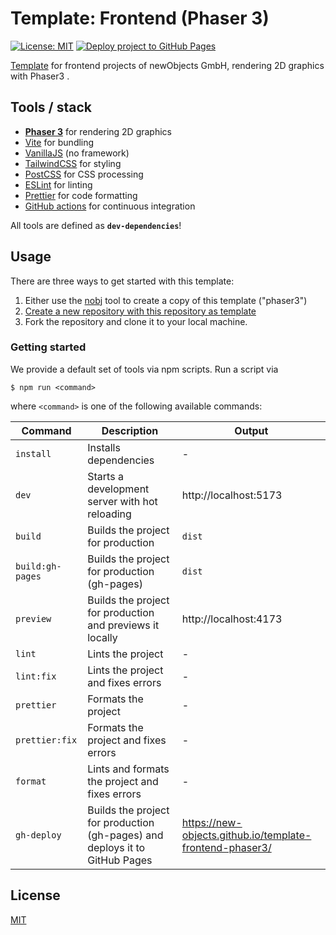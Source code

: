# Template: Frontend (Phaser 3)
[![License: MIT](https://img.shields.io/badge/License-MIT-green.svg)](https://opensource.org/licenses/MIT)
[![Deploy project to GitHub Pages](https://github.com/new-objects/template-frontend-phaser3/actions/workflows/deploy.yml/badge.svg)](https://github.com/new-objects/template-frontend-phaser3/actions/workflows/deploy.yml)

[Template](https://new-objects.github.io/template-frontend-phaser3/) for frontend projects of newObjects GmbH, rendering 2D graphics with Phaser3 .

## Tools / stack

- **[Phaser 3](https://phaser.io/)** for rendering 2D graphics
- [Vite](https://vitejs.dev/) for bundling
- [VanillaJS](http://vanilla-js.com/) (no framework)
- [TailwindCSS](https://tailwindcss.com/) for styling
- [PostCSS](https://postcss.org/) for CSS processing
- [ESLint](https://eslint.org/) for linting
- [Prettier](https://prettier.io/) for code formatting
- [GitHub actions](https://github.com/features/actions) for continuous integration

All tools are defined as **`dev-dependencies`**!

## Usage

There are three ways to get started with this template:

1. Either use the [nobj](https://github.com/new-objects/cli) tool to create a copy of this template ("phaser3")
2. [Create a new repository with this repository as template](https://docs.github.com/en/repositories/creating-and-managing-repositories/creating-a-repository-from-a-template)
3. Fork the repository and clone it to your local machine.

### Getting started

We provide a default set of tools via npm scripts. Run a script via

```shell
$ npm run <command>
```

where `<command>` is one of the following available commands:

| Command          | Description                                                                 | Output                                                   |
| ---------------- | --------------------------------------------------------------------------- | -------------------------------------------------------- |
| `install`        | Installs dependencies                                                       | -                                                        |
| `dev`            | Starts a development server with hot reloading                              | http://localhost:5173                                    |
| `build`          | Builds the project for production                                           | `dist`                                                   |
| `build:gh-pages` | Builds the project for production (gh-pages)                                | `dist`                                                   |
| `preview`        | Builds the project for production and previews it locally                   | http://localhost:4173                                    |
| `lint`           | Lints the project                                                           | -                                                        |
| `lint:fix`       | Lints the project and fixes errors                                          | -                                                        |
| `prettier`       | Formats the project                                                         | -                                                        |
| `prettier:fix`   | Formats the project and fixes errors                                        | -                                                        |
| `format`         | Lints and formats the project and fixes errors                              | -                                                        |
| `gh-deploy`      | Builds the project for production (gh-pages) and deploys it to GitHub Pages | https://new-objects.github.io/template-frontend-phaser3/ |

## License

[MIT](./LICENSE)
